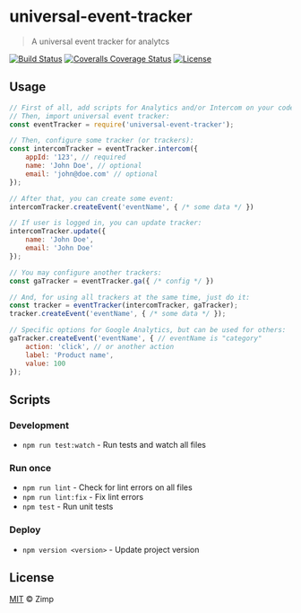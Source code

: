 # universal-event-tracker

> A universal event tracker for analytcs

[![Build Status][travis-image]][travis-url]
[![Coveralls Coverage Status][coverage-image]][coverage-url]
[![License][license-image]][license-url]

## Usage

```js
// First of all, add scripts for Analytics and/or Intercom on your code.
// Then, import universal event tracker:
const eventTracker = require('universal-event-tracker');

// Then, configure some tracker (or trackers):
const intercomTracker = eventTracker.intercom({
	appId: '123', // required
	name: 'John Doe', // optional
	email: 'john@doe.com' // optional
});

// After that, you can create some event:
intercomTracker.createEvent('eventName', { /* some data */ })

// If user is logged in, you can update tracker:
intercomTracker.update({
	name: 'John Doe',
	email: 'John Doe'
});

// You may configure another trackers:
const gaTracker = eventTracker.ga({ /* config */ })

// And, for using all trackers at the same time, just do it:
const tracker = eventTracker(intercomTracker, gaTracker);
tracker.createEvent('eventName', { /* some data */ });

// Specific options for Google Analytics, but can be used for others:
gaTracker.createEvent('eventName', { // eventName is "category"
	action: 'click', // or another action
	label: 'Product name',
	value: 100
});
```

## Scripts

### Development

- `npm run test:watch` - Run tests and watch all files

### Run once

- `npm run lint` - Check for lint errors on all files
- `npm run lint:fix` - Fix lint errors
- `npm test` - Run unit tests

### Deploy

- `npm version <version>` - Update project version

## License

[MIT][license-url] &copy; Zimp

[travis-image]: https://img.shields.io/travis/ZimpFidelidade/universal-event-tracker.svg?style=flat-square
[travis-url]: https://travis-ci.org/ZimpFidelidade/universal-event-tracker
[coverage-image]: https://img.shields.io/coveralls/ZimpFidelidade/universal-event-tracker/master.svg?style=flat-square
[coverage-url]: https://coveralls.io/r/ZimpFidelidade/universal-event-tracker?branch=master
[license-image]: https://img.shields.io/badge/license-MIT-blue.svg?style=flat-square
[license-url]: https://zimp.mit-license.org/
